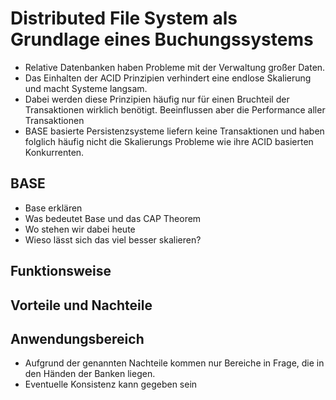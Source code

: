 Distributed File System als Grundlage eines Buchungssystems
===========================================================

* Relative Datenbanken haben Probleme mit der Verwaltung großer Daten.
* Das Einhalten der ACID Prinzipien verhindert eine endlose Skalierung 
und macht Systeme langsam.
* Dabei werden diese Prinzipien häufig nur für einen Bruchteil der Transaktionen
wirklich benötigt. Beeinflussen aber die Performance aller Transaktionen
* BASE basierte Persistenzsysteme liefern keine Transaktionen und haben folglich häufig nicht die Skalierungs Probleme wie ihre ACID basierten Konkurrenten.
## BASE
* Base erklären
* Was bedeutet Base und das CAP Theorem
* Wo stehen wir dabei heute
* Wieso lässt sich das viel besser skalieren?
## Funktionsweise

## Vorteile und Nachteile

## Anwendungsbereich
* Aufgrund der genannten Nachteile kommen nur Bereiche in Frage, die in den 
Händen der Banken liegen. 
* Eventuelle Konsistenz kann gegeben sein

